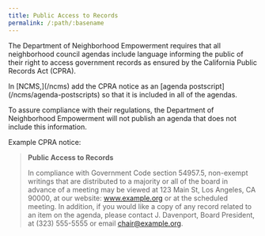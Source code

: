 ```yaml
---
title: Public Access to Records
permalink: /:path/:basename
---
```

The Department of Neighborhood Empowerment requires
that all neighborhood council agendas
include language
informing the public
of their right
to access government records
as ensured
by the California Public Records Act (CPRA).

<aside class="callout" role="complementary" markdown="1">
In [NCMS,](/ncms)
add the CPRA notice
as an [agenda postscript](/ncms/agenda-postscripts)
so that
it is included
in all
of the agendas.
</aside>

To assure compliance
with their regulations,
the Department of Neighborhood Empowerment
will not publish
an agenda that does not
include this information.

Example CPRA notice:

> **Public Access to Records**
> 
> In compliance with Government Code section 54957.5, non-exempt writings
> that are distributed to a majority or all of the board in advance of a
> meeting may be viewed at 123 Main St, Los Angeles, CA 90000, at our
> website: www.example.org or at the scheduled meeting. In addition, if you
> would like a copy of any record related to an item on the agenda, please
> contact J. Davenport, Board President, at (323) 555-5555 or email
> chair@example.org.
